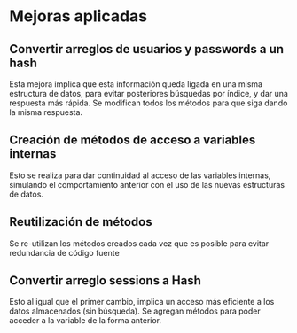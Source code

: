 # Mejoras aplicadas
## Convertir arreglos de usuarios y passwords a un hash
Esta mejora implica que esta información queda ligada en una misma estructura de datos, para evitar posteriores búsquedas por índice, y dar una respuesta más rápida. Se modifican todos los métodos para que siga dando la misma respuesta.
## Creación de métodos de acceso a variables internas
Esto se realiza para dar continuidad al acceso de las variables internas, simulando el comportamiento anterior con el uso de las nuevas estructuras de datos.
## Reutilización de métodos
Se re-utilizan los métodos creados cada vez que es posible para evitar redundancia de código fuente
## Convertir arreglo sessions a Hash
Esto al igual que el primer cambio, implica un acceso más eficiente a los datos almacenados (sin búsqueda). Se agregan métodos para poder acceder a la variable de la forma anterior.
